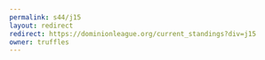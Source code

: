 ```yaml
---
permalink: s44/j15
layout: redirect
redirect: https://dominionleague.org/current_standings?div=j15
owner: truffles
---
```

